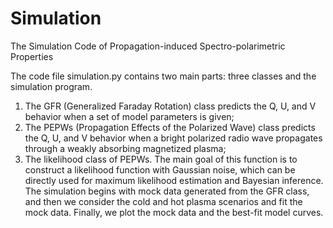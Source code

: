 # Simulation
The Simulation Code of Propagation-induced Spectro-polarimetric Properties

The code file simulation.py contains two main parts: three classes and the simulation program.
1. The GFR (Generalized Faraday Rotation) class predicts the Q, U, and V behavior when a set of model parameters is given;
2. The PEPWs (Propagation Effects of the Polarized Wave) class predicts the Q, U, and V behavior when a bright polarized radio wave propagates through a weakly absorbing magnetized plasma;
3. The likelihood class of PEPWs. The main goal of this function is to construct a likelihood function with Gaussian noise, which can be directly used for maximum likelihood estimation and Bayesian inference.
The simulation begins with mock data generated from the GFR class, and then we consider the cold and hot plasma scenarios and fit the mock data. Finally, we plot the mock data and the best-fit model curves.

